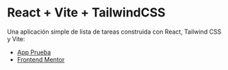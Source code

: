 # React + Vite + TailwindCSS

Una aplicación simple de lista de tareas construida con React, Tailwind CSS y Vite:

- [App Prueba](https://app-todo-list-tailwindcss-vite-react.netlify.app/)
- [Frontend Mentor](https://www.frontendmentor.io/challenges/todo-app-Su1_KokOW)
